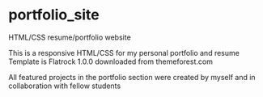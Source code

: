 # portfolio_site
HTML/CSS resume/portfolio website

This is a responsive HTML/CSS for my personal portfolio and resume
Template is Flatrock 1.0.0 downloaded from themeforest.com

All featured projects in the portfolio section were created by myself and in
collaboration with fellow students

